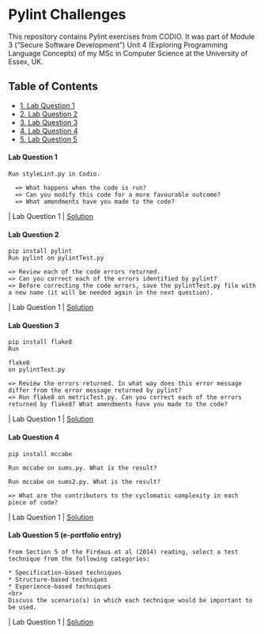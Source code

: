  <h1>Pylint Challenges</h1>

This repository contains Pylint exercises from CODIO. It was part of Module 3 (“Secure Software Development”) Unit 4 (Exploring Programming Language Concepts) of my MSc in Computer Science at the University of Essex, UK.
 
<h2>Table of Contents</h2>

<!-- TOC -->
- [1. Lab Question 1](#1-question-1)
- [2. Lab Question 2](#2-question-2)
- [3. Lab Question 3](#3-question-3)
- [4. Lab Question 4](#4-question-4)
- [5. Lab Question 5](#5-question-5)


<!-- /TOC -->


#### Lab Question 1

```
Run styleLint.py in Codio.

  => What happens when the code is run? 
  => Can you modify this code for a more favourable outcome? 
  => What amendments have you made to the code?
```
 | Lab Question 1 | [Solution](https://github.com/alicevillar/Python_Lab_Challenges/blob/main/lists/lists_exercise1.py)   


 
#### Lab Question 2

```
pip install pylint
Run pylint on pylintTest.py

=> Review each of the code errors returned. 
=> Can you correct each of the errors identified by pylint? 
=> Before correcting the code errors, save the pylintTest.py file with a new name (it will be needed again in the next question).
```
 | Lab Question 1 | [Solution](https://github.com/alicevillar/Python_Lab_Challenges/blob/main/lists/lists_exercise1.py)   

 
#### Lab Question 3

```
pip install flake8
Run

flake8 
on pylintTest.py

=> Review the errors returned. In what way does this error message differ from the error message returned by pylint?
=> Run flake8 on metricTest.py. Can you correct each of the errors returned by flake8? What amendments have you made to the code?
```
 | Lab Question 1 | [Solution](https://github.com/alicevillar/Python_Lab_Challenges/blob/main/lists/lists_exercise1.py)   

 
#### Lab Question 4

```
pip install mccabe

Run mccabe on sums.py. What is the result?

Run mccabe on sums2.py. What is the result?

=> What are the contributors to the cyclomatic complexity in each piece of code?
```
 | Lab Question 1 | [Solution](https://github.com/alicevillar/Python_Lab_Challenges/blob/main/lists/lists_exercise1.py)   

 
#### Lab Question 5 (e-portfolio entry)

```
From Section 5 of the Firdaus et al (2014) reading, select a test technique from the following categories:

* Specification-based techniques
* Structure-based techniques
* Experience-based techniques
<br>
Discuss the scenario(s) in which each technique would be important to be used.
```
 | Lab Question 1 | [Solution](https://github.com/alicevillar/Python_Lab_Challenges/blob/main/lists/lists_exercise1.py)  
 
 
 
